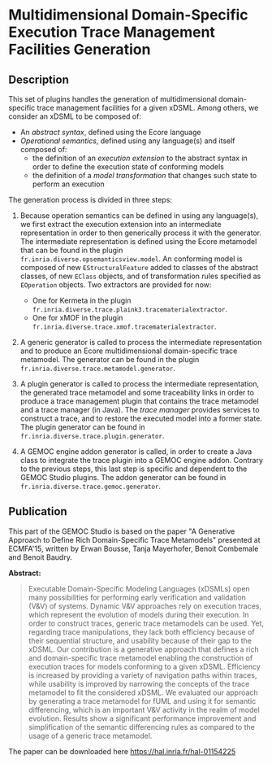 # Multidimensional Domain-Specific Execution Trace Management Facilities Generation

## Description

This set of plugins handles the generation of multidimensional domain-specific trace management facilities for a given xDSML. 
Among others, we consider an xDSML to be composed of:

- An *abstract syntax*, defined using the Ecore language
- *Operational semantics*, defined using any language(s) and itself composed of:
    - the definition of an *execution extension* to the abstract syntax in order to define the execution state of conforming models
    - the definition of a *model transformation* that changes such state to perform an execution

The generation process is divided in three steps:

1. Because operation semantics can be defined in using any language(s), we first extract the execution extension into an intermediate representation in order to then generically process it with the generator. The intermediate representation is defined using the Ecore metamodel that can be found in the plugin `fr.inria.diverse.opsemanticsview.model`. An conforming model is composed of new `EStructuralFeature` added to classes of the abstract classes, of new `EClass` objects, and of transformation rules specified as `EOperation` objects. Two extractors are provided for now:

    - One for Kermeta in the plugin `fr.inria.diverse.trace.plaink3.tracematerialextractor`.
    - One for xMOF in the plugin `fr.inria.diverse.trace.xmof.tracematerialextractor`.

2. A generic generator is called to process the intermediate representation and to produce an Ecore multidimensional domain-specific trace metamodel. The generator can be found in the plugin `fr.inria.diverse.trace.metamodel.generator`.

3. A plugin generator is called to process the intermediate representation, the generated trace metamodel and some traceability links in order to produce a trace management plugin that contains the trace metamodel and a trace manager (in Java). The *trace manager* provides services to construct a trace, and to restore the executed model into a former state. The plugin generator can be found in `fr.inria.diverse.trace.plugin.generator`.

4. A GEMOC engine addon generator is called, in order to create a Java class to integrate the trace plugin into a GEMOC engine addon. Contrary to the previous steps, this last step is specific and dependent to the GEMOC Studio plugins. The addon generator can be found in `fr.inria.diverse.trace.gemoc.generator`.

## Publication

This part of the GEMOC Studio is based on the paper "A Generative Approach to Define Rich Domain-Specific Trace Metamodels" presented at ECMFA'15, written by Erwan Bousse, Tanja Mayerhofer, Benoit Combemale and Benoit Baudry.

**Abstract:**

> Executable Domain-Specific Modeling Languages (xDSMLs) open many possibilities for performing early verification and validation (V&V) of systems. Dynamic V&V approaches rely on execution traces, which represent the evolution of models during their execution. In order to construct traces, generic trace metamodels can be used. Yet, regarding trace manipulations, they lack both efficiency because of their sequential structure, and usability because of their gap to the xDSML. Our contribution is a generative approach that defines a rich and domain-specific trace metamodel enabling the construction of execution traces for models conforming to a given xDSML. Efficiency is increased by providing a variety of navigation paths within traces, while usability is improved by narrowing the concepts of the trace metamodel to fit the considered xDSML. We evaluated our approach by generating a trace metamodel for fUML and using it for semantic differencing, which is an important V&V activity in the realm of model evolution. Results show a significant performance improvement and simplification of the semantic differencing rules as compared to the usage of a generic trace metamodel.

The paper can be downloaded here https://hal.inria.fr/hal-01154225
